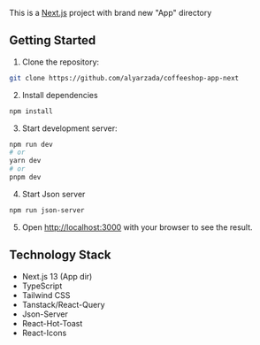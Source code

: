 This is a [Next.js](https://nextjs.org/) project with brand new "App" directory

## Getting Started

1. Clone the repository:
```bash
git clone https://github.com/alyarzada/coffeeshop-app-next
```

2. Install dependencies

```bash
npm install
```

3. Start development server:

```bash
npm run dev
# or
yarn dev
# or
pnpm dev
```

4. Start Json server

```bash
npm run json-server
```

5. Open [http://localhost:3000](http://localhost:3000) with your browser to see the result.

## Technology Stack

- Next.js 13 (App dir)
- TypeScript 
- Tailwind CSS
- Tanstack/React-Query 
- Json-Server
- React-Hot-Toast
- React-Icons

